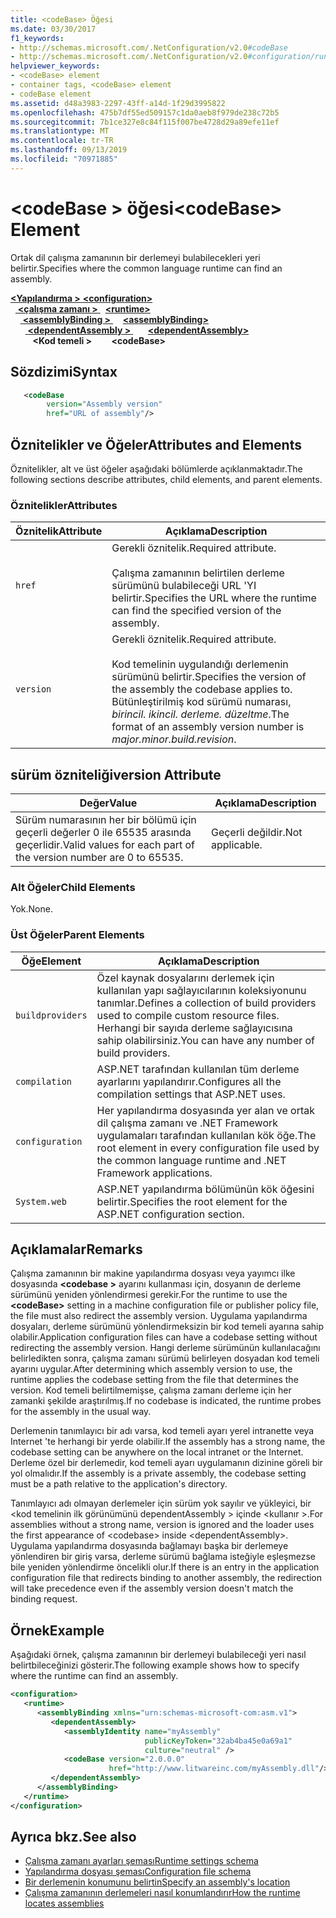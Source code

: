 ```yaml
---
title: <codeBase> Öğesi
ms.date: 03/30/2017
f1_keywords:
- http://schemas.microsoft.com/.NetConfiguration/v2.0#codeBase
- http://schemas.microsoft.com/.NetConfiguration/v2.0#configuration/runtime/assemblyBinding/dependentAssembly/codeBase
helpviewer_keywords:
- <codeBase> element
- container tags, <codeBase> element
- codeBase element
ms.assetid: d48a3983-2297-43ff-a14d-1f29d3995822
ms.openlocfilehash: 475b7df55ed509157c1da0aeb8f979de238c72b5
ms.sourcegitcommit: 7b1ce327e8c84f115f007be4728d29a89efe11ef
ms.translationtype: MT
ms.contentlocale: tr-TR
ms.lasthandoff: 09/13/2019
ms.locfileid: "70971885"
---
```

# <a name="codebase-element"></a><span data-ttu-id="03fa0-102">\<codeBase > öğesi</span><span class="sxs-lookup"><span data-stu-id="03fa0-102">\<codeBase> Element</span></span>

<span data-ttu-id="03fa0-103">Ortak dil çalışma zamanının bir derlemeyi bulabilecekleri yeri belirtir.</span><span class="sxs-lookup"><span data-stu-id="03fa0-103">Specifies where the common language runtime can find an assembly.</span></span>

<span data-ttu-id="03fa0-104">[ **\<Yapılandırma >** ](../configuration-element.md)</span><span class="sxs-lookup"><span data-stu-id="03fa0-104">[**\<configuration>**](../configuration-element.md)</span></span>\
<span data-ttu-id="03fa0-105">&nbsp;&nbsp;[ **\<çalışma zamanı >** ](runtime-element.md)</span><span class="sxs-lookup"><span data-stu-id="03fa0-105">&nbsp;&nbsp;[**\<runtime>**](runtime-element.md)</span></span>\
<span data-ttu-id="03fa0-106">&nbsp;&nbsp;&nbsp;&nbsp;[ **\<assemblyBinding >** ](assemblybinding-element-for-runtime.md)</span><span class="sxs-lookup"><span data-stu-id="03fa0-106">&nbsp;&nbsp;&nbsp;&nbsp;[**\<assemblyBinding>**](assemblybinding-element-for-runtime.md)</span></span>\
<span data-ttu-id="03fa0-107">&nbsp;&nbsp;&nbsp;&nbsp;&nbsp;&nbsp;[ **\<dependentAssembly >** ](dependentassembly-element.md)</span><span class="sxs-lookup"><span data-stu-id="03fa0-107">&nbsp;&nbsp;&nbsp;&nbsp;&nbsp;&nbsp;[**\<dependentAssembly>**](dependentassembly-element.md)</span></span>\
<span data-ttu-id="03fa0-108">&nbsp;&nbsp;&nbsp;&nbsp;&nbsp;&nbsp;&nbsp;&nbsp; **\<Kod temeli >**</span><span class="sxs-lookup"><span data-stu-id="03fa0-108">&nbsp;&nbsp;&nbsp;&nbsp;&nbsp;&nbsp;&nbsp;&nbsp;**\<codeBase>**</span></span>

## <a name="syntax"></a><span data-ttu-id="03fa0-109">Sözdizimi</span><span class="sxs-lookup"><span data-stu-id="03fa0-109">Syntax</span></span>

```xml
   <codeBase
        version="Assembly version"
        href="URL of assembly"/>
```

## <a name="attributes-and-elements"></a><span data-ttu-id="03fa0-110">Öznitelikler ve Öğeler</span><span class="sxs-lookup"><span data-stu-id="03fa0-110">Attributes and Elements</span></span>

<span data-ttu-id="03fa0-111">Öznitelikler, alt ve üst öğeler aşağıdaki bölümlerde açıklanmaktadır.</span><span class="sxs-lookup"><span data-stu-id="03fa0-111">The following sections describe attributes, child elements, and parent elements.</span></span>

### <a name="attributes"></a><span data-ttu-id="03fa0-112">Öznitelikler</span><span class="sxs-lookup"><span data-stu-id="03fa0-112">Attributes</span></span>

|<span data-ttu-id="03fa0-113">Öznitelik</span><span class="sxs-lookup"><span data-stu-id="03fa0-113">Attribute</span></span>|<span data-ttu-id="03fa0-114">Açıklama</span><span class="sxs-lookup"><span data-stu-id="03fa0-114">Description</span></span>|
|---------------|-----------------|
|`href`|<span data-ttu-id="03fa0-115">Gerekli öznitelik.</span><span class="sxs-lookup"><span data-stu-id="03fa0-115">Required attribute.</span></span><br /><br /> <span data-ttu-id="03fa0-116">Çalışma zamanının belirtilen derleme sürümünü bulabileceği URL 'YI belirtir.</span><span class="sxs-lookup"><span data-stu-id="03fa0-116">Specifies the URL where the runtime can find the specified version of the assembly.</span></span>|
|`version`|<span data-ttu-id="03fa0-117">Gerekli öznitelik.</span><span class="sxs-lookup"><span data-stu-id="03fa0-117">Required attribute.</span></span><br /><br /> <span data-ttu-id="03fa0-118">Kod temelinin uygulandığı derlemenin sürümünü belirtir.</span><span class="sxs-lookup"><span data-stu-id="03fa0-118">Specifies the version of the assembly the codebase applies to.</span></span> <span data-ttu-id="03fa0-119">Bütünleştirilmiş kod sürümü numarası, *birincil. ikincil. derleme. düzeltme*.</span><span class="sxs-lookup"><span data-stu-id="03fa0-119">The format of an assembly version number is *major.minor.build.revision*.</span></span>|

## <a name="version-attribute"></a><span data-ttu-id="03fa0-120">sürüm özniteliği</span><span class="sxs-lookup"><span data-stu-id="03fa0-120">version Attribute</span></span>

|<span data-ttu-id="03fa0-121">Değer</span><span class="sxs-lookup"><span data-stu-id="03fa0-121">Value</span></span>|<span data-ttu-id="03fa0-122">Açıklama</span><span class="sxs-lookup"><span data-stu-id="03fa0-122">Description</span></span>|
|-----------|-----------------|
|<span data-ttu-id="03fa0-123">Sürüm numarasının her bir bölümü için geçerli değerler 0 ile 65535 arasında geçerlidir.</span><span class="sxs-lookup"><span data-stu-id="03fa0-123">Valid values for each part of the version number are 0 to 65535.</span></span>|<span data-ttu-id="03fa0-124">Geçerli değildir.</span><span class="sxs-lookup"><span data-stu-id="03fa0-124">Not applicable.</span></span>|

### <a name="child-elements"></a><span data-ttu-id="03fa0-125">Alt Öğeler</span><span class="sxs-lookup"><span data-stu-id="03fa0-125">Child Elements</span></span>

<span data-ttu-id="03fa0-126">Yok.</span><span class="sxs-lookup"><span data-stu-id="03fa0-126">None.</span></span>

### <a name="parent-elements"></a><span data-ttu-id="03fa0-127">Üst Öğeler</span><span class="sxs-lookup"><span data-stu-id="03fa0-127">Parent Elements</span></span>

|<span data-ttu-id="03fa0-128">Öğe</span><span class="sxs-lookup"><span data-stu-id="03fa0-128">Element</span></span>|<span data-ttu-id="03fa0-129">Açıklama</span><span class="sxs-lookup"><span data-stu-id="03fa0-129">Description</span></span>|
|-------------|-----------------|
|`buildproviders`|<span data-ttu-id="03fa0-130">Özel kaynak dosyalarını derlemek için kullanılan yapı sağlayıcılarının koleksiyonunu tanımlar.</span><span class="sxs-lookup"><span data-stu-id="03fa0-130">Defines a collection of build providers used to compile custom resource files.</span></span> <span data-ttu-id="03fa0-131">Herhangi bir sayıda derleme sağlayıcısına sahip olabilirsiniz.</span><span class="sxs-lookup"><span data-stu-id="03fa0-131">You can have any number of build providers.</span></span>|
|`compilation`|<span data-ttu-id="03fa0-132">ASP.NET tarafından kullanılan tüm derleme ayarlarını yapılandırır.</span><span class="sxs-lookup"><span data-stu-id="03fa0-132">Configures all the compilation settings that ASP.NET uses.</span></span>|
|`configuration`|<span data-ttu-id="03fa0-133">Her yapılandırma dosyasında yer alan ve ortak dil çalışma zamanı ve .NET Framework uygulamaları tarafından kullanılan kök öğe.</span><span class="sxs-lookup"><span data-stu-id="03fa0-133">The root element in every configuration file used by the common language runtime and .NET Framework applications.</span></span>|
|`System.web`|<span data-ttu-id="03fa0-134">ASP.NET yapılandırma bölümünün kök öğesini belirtir.</span><span class="sxs-lookup"><span data-stu-id="03fa0-134">Specifies the root element for the ASP.NET configuration section.</span></span>|

## <a name="remarks"></a><span data-ttu-id="03fa0-135">Açıklamalar</span><span class="sxs-lookup"><span data-stu-id="03fa0-135">Remarks</span></span>

<span data-ttu-id="03fa0-136">Çalışma zamanının bir makine yapılandırma dosyası veya yayımcı ilke dosyasında  **\<codebase >** ayarını kullanması için, dosyanın de derleme sürümünü yeniden yönlendirmesi gerekir.</span><span class="sxs-lookup"><span data-stu-id="03fa0-136">For the runtime to use the **\<codeBase>** setting in a machine configuration file or publisher policy file, the file must also redirect the assembly version.</span></span> <span data-ttu-id="03fa0-137">Uygulama yapılandırma dosyaları, derleme sürümünü yönlendirmeksizin bir kod temeli ayarına sahip olabilir.</span><span class="sxs-lookup"><span data-stu-id="03fa0-137">Application configuration files can have a codebase setting without redirecting the assembly version.</span></span> <span data-ttu-id="03fa0-138">Hangi derleme sürümünün kullanılacağını belirledikten sonra, çalışma zamanı sürümü belirleyen dosyadan kod temeli ayarını uygular.</span><span class="sxs-lookup"><span data-stu-id="03fa0-138">After determining which assembly version to use, the runtime applies the codebase setting from the file that determines the version.</span></span> <span data-ttu-id="03fa0-139">Kod temeli belirtilmemişse, çalışma zamanı derleme için her zamanki şekilde araştırılmış.</span><span class="sxs-lookup"><span data-stu-id="03fa0-139">If no codebase is indicated, the runtime probes for the assembly in the usual way.</span></span>

<span data-ttu-id="03fa0-140">Derlemenin tanımlayıcı bir adı varsa, kod temeli ayarı yerel intranette veya Internet 'te herhangi bir yerde olabilir.</span><span class="sxs-lookup"><span data-stu-id="03fa0-140">If the assembly has a strong name, the codebase setting can be anywhere on the local intranet or the Internet.</span></span> <span data-ttu-id="03fa0-141">Derleme özel bir derlemedir, kod temeli ayarı uygulamanın dizinine göreli bir yol olmalıdır.</span><span class="sxs-lookup"><span data-stu-id="03fa0-141">If the assembly is a private assembly, the codebase setting must be a path relative to the application's directory.</span></span>

<span data-ttu-id="03fa0-142">Tanımlayıcı adı olmayan derlemeler için sürüm yok sayılır ve yükleyici, bir \<kod temelinin ilk görünümünü dependentAssembly > içinde \<kullanır >.</span><span class="sxs-lookup"><span data-stu-id="03fa0-142">For assemblies without a strong name, version is ignored and the loader uses the first appearance of \<codebase> inside \<dependentAssembly>.</span></span> <span data-ttu-id="03fa0-143">Uygulama yapılandırma dosyasında bağlamayı başka bir derlemeye yönlendiren bir giriş varsa, derleme sürümü bağlama isteğiyle eşleşmezse bile yeniden yönlendirme öncelikli olur.</span><span class="sxs-lookup"><span data-stu-id="03fa0-143">If there is an entry in the application configuration file that redirects binding to another assembly, the redirection will take precedence even if the assembly version doesn't match the binding request.</span></span>

## <a name="example"></a><span data-ttu-id="03fa0-144">Örnek</span><span class="sxs-lookup"><span data-stu-id="03fa0-144">Example</span></span>

<span data-ttu-id="03fa0-145">Aşağıdaki örnek, çalışma zamanının bir derlemeyi bulabileceği yeri nasıl belirtbileceğinizi gösterir.</span><span class="sxs-lookup"><span data-stu-id="03fa0-145">The following example shows how to specify where the runtime can find an assembly.</span></span>

```xml
<configuration>
   <runtime>
      <assemblyBinding xmlns="urn:schemas-microsoft-com:asm.v1">
         <dependentAssembly>
            <assemblyIdentity name="myAssembly"
                              publicKeyToken="32ab4ba45e0a69a1"
                              culture="neutral" />
            <codeBase version="2.0.0.0"
                      href="http://www.litwareinc.com/myAssembly.dll"/>
         </dependentAssembly>
      </assemblyBinding>
   </runtime>
</configuration>
```

## <a name="see-also"></a><span data-ttu-id="03fa0-146">Ayrıca bkz.</span><span class="sxs-lookup"><span data-stu-id="03fa0-146">See also</span></span>

- [<span data-ttu-id="03fa0-147">Çalışma zamanı ayarları şeması</span><span class="sxs-lookup"><span data-stu-id="03fa0-147">Runtime settings schema</span></span>](index.md)
- [<span data-ttu-id="03fa0-148">Yapılandırma dosyası şeması</span><span class="sxs-lookup"><span data-stu-id="03fa0-148">Configuration file schema</span></span>](../index.md)
- [<span data-ttu-id="03fa0-149">Bir derlemenin konumunu belirtin</span><span class="sxs-lookup"><span data-stu-id="03fa0-149">Specify an assembly's location</span></span>](../../../../standard/assembly/location.md)
- [<span data-ttu-id="03fa0-150">Çalışma zamanının derlemeleri nasıl konumlandırır</span><span class="sxs-lookup"><span data-stu-id="03fa0-150">How the runtime locates assemblies</span></span>](../../../deployment/how-the-runtime-locates-assemblies.md)
